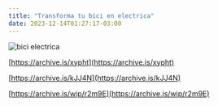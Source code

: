 ```yaml
---
title: "Transforma tu bici en electrica"
date: 2023-12-14T01:27:17-03:00
---
```


![bici electrica](/bici/electrica.jpeg)

[https://archive.is/xypht](https://archive.is/xypht)

[https://archive.is/kJJ4N](https://archive.is/kJJ4N)

[https://archive.is/wip/r2m9E](https://archive.is/wip/r2m9E)

